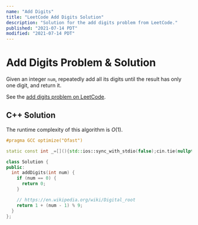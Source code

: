 ```yaml
---
name: "Add Digits"
title: "LeetCode Add Digits Solution"
description: "Solution for the add digits problem from LeetCode."
published: "2021-07-14 PDT"
modified: "2021-07-14 PDT"
---
```


# Add Digits Problem & Solution

Given an integer `num`, repeatedly add all its digits until the result has only one digit, and return it.

See the [add digits problem on LeetCode](https://leetcode.com/problems/add-digits).

## C++ Solution

The runtime complexity of this algorithm is $O(1)$.

```cpp
#pragma GCC optimize("Ofast")

static const int _=[](){std::ios::sync_with_stdio(false);cin.tie(nullptr);cout.tie(nullptr);return 0;}();

class Solution {
public:
  int addDigits(int num) {
    if (num == 0) {
      return 0;
    }

    // https://en.wikipedia.org/wiki/Digital_root
    return 1 + (num - 1) % 9;
  }
};
```
